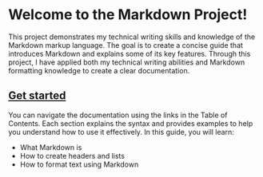 # Welcome to the Markdown Project!
  
This project demonstrates my technical writing skills and knowledge of the Markdown markup language. The goal is to create a concise guide that introduces Markdown and explains some of its key features. Through this project, I have applied both my technical writing abilities and Markdown formatting knowledge to create a clear documentation.

## [Get started](./table_of_contents.md)
You can navigate the documentation using the links in the Table of Contents. Each section explains the syntax and provides examples to help you understand how to use it effectively. In this guide, you will learn:
- What Markdown is
- How to create headers and lists
- How to format text using Markdown